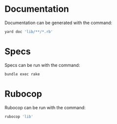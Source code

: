 # Documentation

Documentation can be generated with the command:

```sh
yard doc 'lib/**/*.rb'
```

# Specs

Specs can be run with the command:

```sh
bundle exec rake
```

# Rubocop

Rubocop can be run with the command:

```sh
rubocop 'lib'
```
